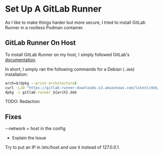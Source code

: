 # Set Up A GitLab Runner

As I like to make things harder but more secure, I tried to install GitLab Runner in a rootless Podman container.

## GitLab Runner On Host

To install GitLab Runner on my host, I simply followed GitLab's [documentation](https://docs.gitlab.com/runner/install/).

In short, I simply ran the following commands for a Debian (`.deb`) installation:

```cmd
arch=$(dpkg --print-architecture)
curl -LJO "https://gitlab-runner-downloads.s3.amazonaws.com/latest/deb/gitlab-runner_${arch}.deb"
dpkg -i gitlab-runner_${arch}.deb
```

TODO: Redaction

## Fixes

--network = host in the config

- Explain the Issue

Try to put an IP in /etc/host and use it instead of 127.0.0.1.
